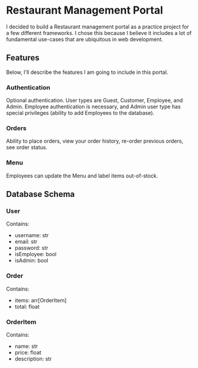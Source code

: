 # Restaurant Management Portal

I decided to build a Restaurant management portal as a practice project for a few different frameworks. I chose this because I believe it includes a lot of fundamental use-cases that are ubiquitous in web development.

## Features

Below, I'll describe the features I am going to include in this portal.

### Authentication

Optional authentication. User types are Guest, Customer, Employee, and Admin. Employee authentication is necessary, and Admin user type has special privileges (ability to add Employees to the database).

### Orders

Ability to place orders, view your order history, re-order previous orders, see order status.

### Menu

Employees can update the Menu and label items out-of-stock.

## Database Schema

### User

Contains:

<ul>
    <li>username: str</li>
    <li>email: str</li>
    <li>password: str</li>
    <li>isEmployee: bool</li>
    <li>isAdmin: bool</li>
</ul>

### Order

Contains:

<ul>
    <li>items: arr[OrderItem]</li>
    <li>total: float</li>
</ul>

### OrderItem

Contains:

<ul>
    <li>name: str</li>
    <li>price: float</li>
    <li>description: str</li>
</ul>

